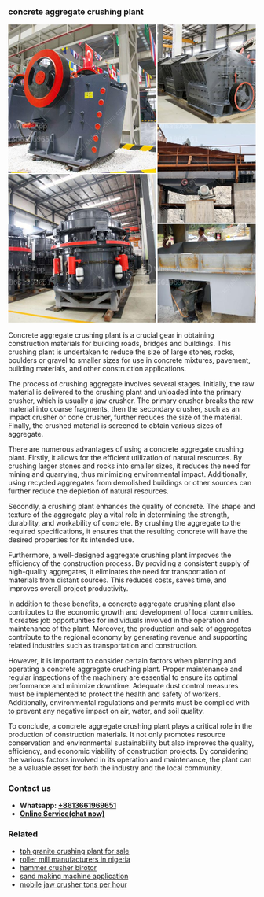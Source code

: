 <h3>concrete aggregate crushing plant</h3><img src='1704791390.jpg' alt=''><p>Concrete aggregate crushing plant is a crucial gear in obtaining construction materials for building roads, bridges and buildings. This crushing plant is undertaken to reduce the size of large stones, rocks, boulders or gravel to smaller sizes for use in concrete mixtures, pavement, building materials, and other construction applications.</p><p>The process of crushing aggregate involves several stages. Initially, the raw material is delivered to the crushing plant and unloaded into the primary crusher, which is usually a jaw crusher. The primary crusher breaks the raw material into coarse fragments, then the secondary crusher, such as an impact crusher or cone crusher, further reduces the size of the material. Finally, the crushed material is screened to obtain various sizes of aggregate.</p><p>There are numerous advantages of using a concrete aggregate crushing plant. Firstly, it allows for the efficient utilization of natural resources. By crushing larger stones and rocks into smaller sizes, it reduces the need for mining and quarrying, thus minimizing environmental impact. Additionally, using recycled aggregates from demolished buildings or other sources can further reduce the depletion of natural resources.</p><p>Secondly, a crushing plant enhances the quality of concrete. The shape and texture of the aggregate play a vital role in determining the strength, durability, and workability of concrete. By crushing the aggregate to the required specifications, it ensures that the resulting concrete will have the desired properties for its intended use.</p><p>Furthermore, a well-designed aggregate crushing plant improves the efficiency of the construction process. By providing a consistent supply of high-quality aggregates, it eliminates the need for transportation of materials from distant sources. This reduces costs, saves time, and improves overall project productivity.</p><p>In addition to these benefits, a concrete aggregate crushing plant also contributes to the economic growth and development of local communities. It creates job opportunities for individuals involved in the operation and maintenance of the plant. Moreover, the production and sale of aggregates contribute to the regional economy by generating revenue and supporting related industries such as transportation and construction.</p><p>However, it is important to consider certain factors when planning and operating a concrete aggregate crushing plant. Proper maintenance and regular inspections of the machinery are essential to ensure its optimal performance and minimize downtime. Adequate dust control measures must be implemented to protect the health and safety of workers. Additionally, environmental regulations and permits must be complied with to prevent any negative impact on air, water, and soil quality.</p><p>To conclude, a concrete aggregate crushing plant plays a critical role in the production of construction materials. It not only promotes resource conservation and environmental sustainability but also improves the quality, efficiency, and economic viability of construction projects. By considering the various factors involved in its operation and maintenance, the plant can be a valuable asset for both the industry and the local community.</p><h3>Contact us</h3><ul><li><strong>Whatsapp:&nbsp;<a href="https://wa.me/8613661969651">+8613661969651</a></strong></li><li><a href="https://swt.shibang-china.com/?git&amp;zhl&amp;concrete aggregate crushing plant"><strong>Online Service(chat now)</strong></a></li></ul><h3>Related</h3><ul><li><a href='tph granite crushing plant for sale.md'>tph granite crushing plant for sale</a></li><li><a href='roller mill manufacturers in nigeria.md'>roller mill manufacturers in nigeria</a></li><li><a href='hammer crusher birotor.md'>hammer crusher birotor</a></li><li><a href='sand making machine application.md'>sand making machine application</a></li><li><a href='mobile jaw crusher tons per hour.md'>mobile jaw crusher tons per hour</a></li></ul>